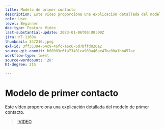 ```yaml
---
title: Modelo de primer contacto
description: Este vídeo proporciona una explicación detallada del modelo de primer contacto.
role: User
level: Beginner
doc-type: Feature Video
last-substantial-update: 2023-01-06T00:00:00Z
jira: KT-11694
thumbnail: 347216.jpeg
exl-id: 3ff35394-64c9-46fc-a6c6-6d7bffd026a2
source-git-commit: b60003c6fa73401ca980a46ae47be00a1bb457ae
workflow-type: tm+mt
source-wordcount: '28'
ht-degree: 21%

---
```


# Modelo de primer contacto

Este vídeo proporciona una explicación detallada del modelo de primer contacto.

>[!VIDEO](https://video.tv.adobe.com/v/347216/?quality=12&learn=on)
